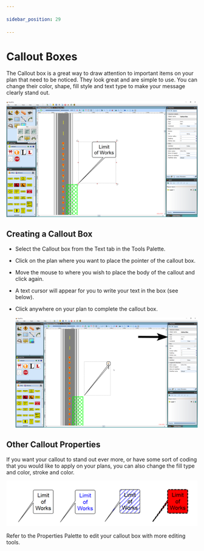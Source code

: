 ```yaml
---

sidebar_position: 29

---
```

# Callout Boxes 

The Callout box is a great way to draw attention to important items on your plan that need to be noticed. They look great and are simple to use. You can change their color, shape, fill style and text type to make your message clearly stand out.

![Callout_Box](./assets/Callout_Box.png)

## Creating a Callout Box

 - Select the Callout box from the Text tab in the Tools Palette.
 - Click on the plan where you want to place the pointer of the callout box.
 - Move the mouse to where you wish to place the body of the callout and click again.
 - A text cursor will appear for you to write your text in the box (see below).
 - Click anywhere on your plan to complete the callout box.

    ![Callout_Box_Ready_for_you_to_Add_your_Text](./assets/Callout_Box_Ready_for_you_to_Add_your_Text.png)

## Other Callout Properties 
If you want your callout to stand out ever more, or have some sort of coding that you would like to apply on your plans, you can also change the fill type and color, stroke and color.

![Callout_Box_Variations](./assets/Callout_Box_Variations.png)

Refer to the Properties Palette to edit your callout box with more editing tools.